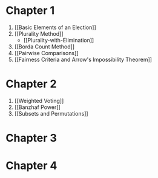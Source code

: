
# Chapter 1
1. [[Basic Elements of an Election]]
2. [[Plurality Method]]
	- [[Plurality-with-Elimination]]
3. [[Borda Count Method]]
4. [[Pairwise Comparisons]]
5. [[Fairness Criteria and Arrow's Impossibility Theorem]]
# Chapter 2
1. [[Weighted Voting]]
2. [[Banzhaf Power]]
3. [[Subsets and Permutations]]
# Chapter 3

# Chapter 4
